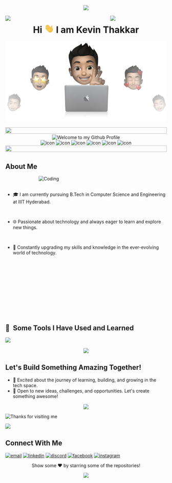 <p align="center">
  <img src="https://capsule-render.vercel.app/api?type=waving&color=gradient&text=Welcome!&height=100&section=header"/>
</p>

<img align="left" src="https://user-images.githubusercontent.com/65187002/144930161-2f783401-8d27-4fdf-a2f7-cc0ba32f1f1f.gif" width="35%" style="display:inline;"><img align="right" src="https://user-images.githubusercontent.com/65187002/144930161-2f783401-8d27-4fdf-a2f7-cc0ba32f1f1f.gif" width="35%" style="display:inline;">


<h1 align="center">Hi <img src="https://raw.githubusercontent.com/KevinPatel04/KevinPatel04/master/Hi.gif" width="30px"> I am Kevin Thakkar</h1>

<p align="center"><img src="https://raw.githubusercontent.com/KevinPatel04/KevinPatel04/master/cover-thompson.png"></p>
<img src="https://i.imgur.com/dBaSKWF.gif" height="20" width="100%">
<div align="center">
  <img src="https://github.com/BrunnerLivio/brunnerlivio/blob/master/images/welcome.png?raw=true" style="max-width: 100%;" alt="Welcome to my Github Profile" />
  <br />
</div>
<div align="center">
  <img src="https://techstack-generator.vercel.app/cpp-icon.svg" alt="icon" width="50" height="50" />
  <img src="https://techstack-generator.vercel.app/python-icon.svg" alt="icon" width="50" height="50" />
  <img src="https://techstack-generator.vercel.app/github-icon.svg" alt="icon" width="50" height="50" />
  <img src="https://techstack-generator.vercel.app/js-icon.svg" alt="icon"width="50" height="50" />
  <img src="https://techstack-generator.vercel.app/react-icon.svg" alt="icon" width="50" height="50" />
 <img src="https://techstack-generator.vercel.app/mysql-icon.svg" alt="icon" width="50" height="50" />
</div>
<img src="https://i.imgur.com/dBaSKWF.gif" height="20" width="100%">

## About Me
<img align="right" alt="Coding" width="400" src="https://user-images.githubusercontent.com/74038190/229223263-cf2e4b07-2615-4f87-9c38-e37600f8381a.gif">
<br><br>

- 🎓 I am currently pursuing B.Tech in Computer Science and Engineering at IIIT Hyderabad.
<br/>

- 🌐 Passionate about technology and always eager to learn and explore new things.
<br/>

- 🚀 Constantly upgrading my skills and knowledge in the ever-evolving world of technology.


<!-- ## Interests
- 👨‍💻 Interested in collaborating on exciting projects and building innovative solutions.
- 🤝 Open to collaborations and teamwork to create impactful and meaningful software. -->
<br/>
<br/>
<br/>
<br/>
<br/>
<br/>
<br/>
<br/>
<br/>
<br/>



<h2> 🚀 &nbsp;Some Tools I Have Used and Learned</h2>
<p align="left">
<img src="https://skillicons.dev/icons?i=vscode,c,cpp,python,html,css,javascript,react,nodejs,vite,bootstrap,tailwind,firebase,mongodb,mysql,sqlite,flask,mui,linux,git,github,bash,arduino,figma,postman" />
</p>

<p align="center">
<img src="https://media.giphy.com/media/BUbMgQBShZOcMPohgn/giphy-downsized-large.gif" width="300px">
</p>


## Let's Build Something Amazing Together!
- 🌟 Excited about the journey of learning, building, and growing in the tech space.
- 🤖 Open to new ideas, challenges, and opportunities. Let's create something awesome!

<p align="center">
  <img align="center" src="https://media.giphy.com/media/f3iwJFOVOwuy7K6FFw/giphy.gif">
</p>

<img height="120" alt="Thanks for visiting me" width="100%" src="https://raw.githubusercontent.com/BrunnerLivio/brunnerlivio/master/images/marquee.svg" />
<br />

![](https://komarev.com/ghpvc/?username=theculguy0099&style=for-the-badge)

## Connect With Me

  <a href="mailto:kevinrt1923@gmail.com"><img src="https://img.icons8.com/color/96/000000/gmail.png" alt="email"/></a>
  <a href="https://www.linkedin.com/in/kevin-thakkar-6aa19a253/"><img src="https://img.icons8.com/color/96/000000/linkedin.png" alt="linkedin"/></a>
  <a href="https://discord.gg/tMDCF8RyvE"><img src="https://img.icons8.com/color/96/000000/discord-logo.png" alt="discord"/></a>
  <a href="https://www.facebook.com/profile.php?id=100085606601056"><img src="https://img.icons8.com/color/96/000000/facebook.png" alt="facebook"/></a>
  <a href="https://www.instagram.com/_kevin1104/"><img src="https://img.icons8.com/color/96/000000/instagram-new.png" alt="instagram"/></a>



<span>
<p align="center">
Show some ❤️ by starring some of the repositories!
 </p>
  </span>

<p align="center">
  <img src="https://capsule-render.vercel.app/api?type=waving&color=gradient&height=100&section=footer"/>
</p>
